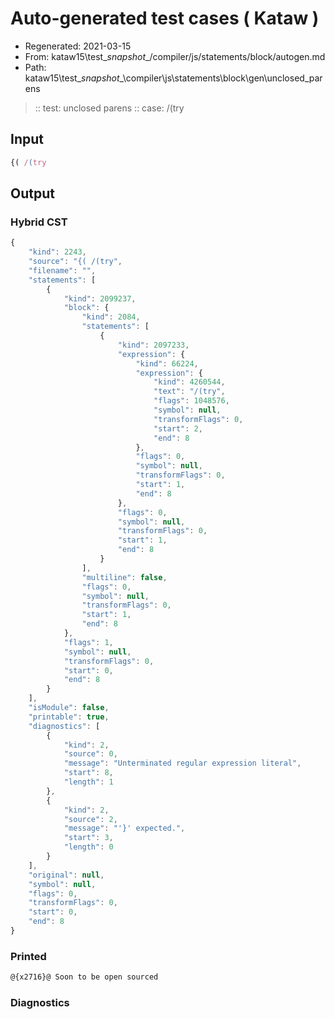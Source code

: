 # Auto-generated test cases ( Kataw )
- Regenerated: 2021-03-15
- From: kataw15\test\__snapshot__/compiler/js/statements/block/autogen.md
- Path: kataw15\test\__snapshot__\compiler\js\statements\block\gen\unclosed_parens
> :: test: unclosed parens
> :: case: /(try
## Input

`````js
{( /(try
`````

## Output

### Hybrid CST

```javascript
{
    "kind": 2243,
    "source": "{( /(try",
    "filename": "",
    "statements": [
        {
            "kind": 2099237,
            "block": {
                "kind": 2084,
                "statements": [
                    {
                        "kind": 2097233,
                        "expression": {
                            "kind": 66224,
                            "expression": {
                                "kind": 4260544,
                                "text": "/(try",
                                "flags": 1048576,
                                "symbol": null,
                                "transformFlags": 0,
                                "start": 2,
                                "end": 8
                            },
                            "flags": 0,
                            "symbol": null,
                            "transformFlags": 0,
                            "start": 1,
                            "end": 8
                        },
                        "flags": 0,
                        "symbol": null,
                        "transformFlags": 0,
                        "start": 1,
                        "end": 8
                    }
                ],
                "multiline": false,
                "flags": 0,
                "symbol": null,
                "transformFlags": 0,
                "start": 1,
                "end": 8
            },
            "flags": 1,
            "symbol": null,
            "transformFlags": 0,
            "start": 0,
            "end": 8
        }
    ],
    "isModule": false,
    "printable": true,
    "diagnostics": [
        {
            "kind": 2,
            "source": 0,
            "message": "Unterminated regular expression literal",
            "start": 8,
            "length": 1
        },
        {
            "kind": 2,
            "source": 2,
            "message": "'}' expected.",
            "start": 3,
            "length": 0
        }
    ],
    "original": null,
    "symbol": null,
    "flags": 0,
    "transformFlags": 0,
    "start": 0,
    "end": 8
}
```

### Printed

```javascript
@{x2716}@ Soon to be open sourced
```

### Diagnostics

```javascript

```

